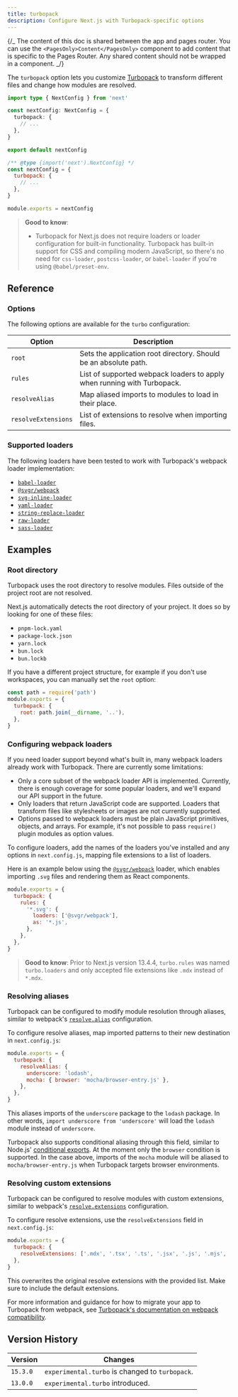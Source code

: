 ```yaml
---
title: turbopack
description: Configure Next.js with Turbopack-specific options
---
```


{/_ The content of this doc is shared between the app and pages router. You can use the `<PagesOnly>Content</PagesOnly>` component to add content that is specific to the Pages Router. Any shared content should not be wrapped in a component. _/}

The `turbopack` option lets you customize [Turbopack](/docs/app/api-reference/turbopack) to transform different files and change how modules are resolved.

```ts filename="next.config.ts" switcher
import type { NextConfig } from 'next'

const nextConfig: NextConfig = {
  turbopack: {
    // ...
  },
}

export default nextConfig
```

```js filename="next.config.js" switcher
/** @type {import('next').NextConfig} */
const nextConfig = {
  turbopack: {
    // ...
  },
}

module.exports = nextConfig
```

> **Good to know**:
>
> - Turbopack for Next.js does not require loaders or loader configuration for built-in functionality. Turbopack has built-in support for CSS and compiling modern JavaScript, so there's no need for `css-loader`, `postcss-loader`, or `babel-loader` if you're using `@babel/preset-env`.

## Reference

### Options

The following options are available for the `turbo` configuration:

| Option              | Description                                                             |
| ------------------- | ----------------------------------------------------------------------- |
| `root`              | Sets the application root directory. Should be an absolute path.        |
| `rules`             | List of supported webpack loaders to apply when running with Turbopack. |
| `resolveAlias`      | Map aliased imports to modules to load in their place.                  |
| `resolveExtensions` | List of extensions to resolve when importing files.                     |

### Supported loaders

The following loaders have been tested to work with Turbopack's webpack loader implementation:

- [`babel-loader`](https://www.npmjs.com/package/babel-loader)
- [`@svgr/webpack`](https://www.npmjs.com/package/@svgr/webpack)
- [`svg-inline-loader`](https://www.npmjs.com/package/svg-inline-loader)
- [`yaml-loader`](https://www.npmjs.com/package/yaml-loader)
- [`string-replace-loader`](https://www.npmjs.com/package/string-replace-loader)
- [`raw-loader`](https://www.npmjs.com/package/raw-loader)
- [`sass-loader`](https://www.npmjs.com/package/sass-loader)

## Examples

### Root directory

Turbopack uses the root directory to resolve modules. Files outside of the project root are not resolved.

Next.js automatically detects the root directory of your project. It does so by looking for one of these files:

- `pnpm-lock.yaml`
- `package-lock.json`
- `yarn.lock`
- `bun.lock`
- `bun.lockb`

If you have a different project structure, for example if you don't use workspaces, you can manually set the `root` option:

```js filename="next.config.js"
const path = require('path')
module.exports = {
  turbopack: {
    root: path.join(__dirname, '..'),
  },
}
```

### Configuring webpack loaders

If you need loader support beyond what's built in, many webpack loaders already work with Turbopack. There are currently some limitations:

- Only a core subset of the webpack loader API is implemented. Currently, there is enough coverage for some popular loaders, and we'll expand our API support in the future.
- Only loaders that return JavaScript code are supported. Loaders that transform files like stylesheets or images are not currently supported.
- Options passed to webpack loaders must be plain JavaScript primitives, objects, and arrays. For example, it's not possible to pass `require()` plugin modules as option values.

To configure loaders, add the names of the loaders you've installed and any options in `next.config.js`, mapping file extensions to a list of loaders.

Here is an example below using the [`@svgr/webpack`](https://www.npmjs.com/package/@svgr/webpack) loader, which enables importing `.svg` files and rendering them as React components.

```js filename="next.config.js"
module.exports = {
  turbopack: {
    rules: {
      '*.svg': {
        loaders: ['@svgr/webpack'],
        as: '*.js',
      },
    },
  },
}
```

> **Good to know**: Prior to Next.js version 13.4.4, `turbo.rules` was named `turbo.loaders` and only accepted file extensions like `.mdx` instead of `*.mdx`.

### Resolving aliases

Turbopack can be configured to modify module resolution through aliases, similar to webpack's [`resolve.alias`](https://webpack.js.org/configuration/resolve/#resolvealias) configuration.

To configure resolve aliases, map imported patterns to their new destination in `next.config.js`:

```js filename="next.config.js"
module.exports = {
  turbopack: {
    resolveAlias: {
      underscore: 'lodash',
      mocha: { browser: 'mocha/browser-entry.js' },
    },
  },
}
```

This aliases imports of the `underscore` package to the `lodash` package. In other words, `import underscore from 'underscore'` will load the `lodash` module instead of `underscore`.

Turbopack also supports conditional aliasing through this field, similar to Node.js' [conditional exports](https://nodejs.org/docs/latest-v18.x/api/packages.html#conditional-exports). At the moment only the `browser` condition is supported. In the case above, imports of the `mocha` module will be aliased to `mocha/browser-entry.js` when Turbopack targets browser environments.

### Resolving custom extensions

Turbopack can be configured to resolve modules with custom extensions, similar to webpack's [`resolve.extensions`](https://webpack.js.org/configuration/resolve/#resolveextensions) configuration.

To configure resolve extensions, use the `resolveExtensions` field in `next.config.js`:

```js filename="next.config.js"
module.exports = {
  turbopack: {
    resolveExtensions: ['.mdx', '.tsx', '.ts', '.jsx', '.js', '.mjs', '.json'],
  },
}
```

This overwrites the original resolve extensions with the provided list. Make sure to include the default extensions.

For more information and guidance for how to migrate your app to Turbopack from webpack, see [Turbopack's documentation on webpack compatibility](https://turbo.build/pack/docs/migrating-from-webpack).

## Version History

| Version  | Changes                                         |
| -------- | ----------------------------------------------- |
| `15.3.0` | `experimental.turbo` is changed to `turbopack`. |
| `13.0.0` | `experimental.turbo` introduced.                |
